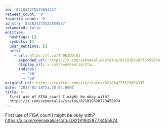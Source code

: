 ```yaml
---
id: '821834275523854337'
retweet_count: '0'
favorite_count: '0'
id_str: '821834275523854337'
retweeted: false
entities:
  hashtags: []
  symbols: []
  user_mentions: []
  urls:
    - url: https://t.co/Tn9hIObl83
      expanded_url: https://x.com/seemakalia/status/821819328773455874
      display_url: x.com/seemakalia/sta…
      indices:
        - '46'
        - '69'
original_url: https://twitter.com/jth/status/821834275523854337
date: '2017-01-18T21:38:54.000Z'
title: >-
  First use of FISA court I might be okay with?
  https://x.com/seemakalia/status/821819328773455874
---
```


First use of FISA court I might be okay with? https://x.com/seemakalia/status/821819328773455874